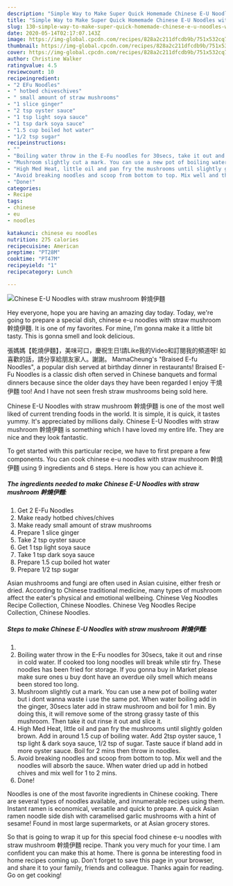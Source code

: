 ```yaml
---
description: "Simple Way to Make Super Quick Homemade Chinese E-U Noodles with straw mushroom 幹燒伊麵"
title: "Simple Way to Make Super Quick Homemade Chinese E-U Noodles with straw mushroom 幹燒伊麵"
slug: 130-simple-way-to-make-super-quick-homemade-chinese-e-u-noodles-with-straw-mushroom
date: 2020-05-14T02:17:07.143Z
image: https://img-global.cpcdn.com/recipes/828a2c211dfcdb9b/751x532cq70/chinese-e-u-noodles-with-straw-mushroom-幹燒伊麵-recipe-main-photo.jpg
thumbnail: https://img-global.cpcdn.com/recipes/828a2c211dfcdb9b/751x532cq70/chinese-e-u-noodles-with-straw-mushroom-幹燒伊麵-recipe-main-photo.jpg
cover: https://img-global.cpcdn.com/recipes/828a2c211dfcdb9b/751x532cq70/chinese-e-u-noodles-with-straw-mushroom-幹燒伊麵-recipe-main-photo.jpg
author: Christine Walker
ratingvalue: 4.5
reviewcount: 10
recipeingredient:
- "2 EFu Noodles"
- " hotbed chiveschives"
- " small amount of straw mushrooms"
- "1 slice ginger"
- "2 tsp oyster sauce"
- "1 tsp light soya sauce"
- "1 tsp dark soya sauce"
- "1.5 cup boiled hot water"
- "1/2 tsp sugar"
recipeinstructions:
- ""
- "Boiling water throw in the E-Fu noodles for 30secs, take it out and rinse in cold water. If cooked too long noodles will break while stir fry. These noodles has been fried for storage. If you gonna buy in Market please make sure ones u buy dont have an overdue oily smell which means been stored too long."
- "Mushroom slightly cut a mark. You can use a new pot of boiling water but i dont wanna waste i use the same pot. When water boiling add in the ginger, 30secs later add in straw mushroom and boil for 1 min. By doing this, it will remove some of the strong grassy taste of this mushroom. Then take it out rinse it out and slice it."
- "High Med Heat, little oil and pan fry the mushrooms until slightly golden brown. Add in around 1.5 cup of boiling water. Add 2tsp oyster sauce, 1 tsp light &amp; dark soya sauce, 1/2 tsp of sugar. Taste sauce if bland add in more oyster sauce. Boil for 2 mins then throw in noodles."
- "Avoid breaking noodles and scoop from bottom to top. Mix well and the noodles will absorb the sauce. When water dried up add in hotbed chives and mix well for 1 to 2 mins."
- "Done!"
categories:
- Recipe
tags:
- chinese
- eu
- noodles

katakunci: chinese eu noodles 
nutrition: 275 calories
recipecuisine: American
preptime: "PT28M"
cooktime: "PT47M"
recipeyield: "1"
recipecategory: Lunch

---
```



![Chinese E-U Noodles with straw mushroom 幹燒伊麵](https://img-global.cpcdn.com/recipes/828a2c211dfcdb9b/751x532cq70/chinese-e-u-noodles-with-straw-mushroom-幹燒伊麵-recipe-main-photo.jpg)

Hey everyone, hope you are having an amazing day today. Today, we're going to prepare a special dish, chinese e-u noodles with straw mushroom 幹燒伊麵. It is one of my favorites. For mine, I'm gonna make it a little bit tasty. This is gonna smell and look delicious.

張媽媽【乾燒伊麵】，美味可口，慶祝生日!請Like我的Video和訂閱我的頻道呀! 如喜歡的話，請分享給朋友家人。謝謝。 MamaCheung&#39;s &#34;Braised E-fu Noodles&#34;, a popular dish served at birthday dinner in restaurants! Braised E-Fu Noodles is a classic dish often served in Chinese banquets and formal dinners because since the older days they have been regarded I enjoy 干燒伊麵 too! And I have not seen fresh straw mushrooms being sold here.

Chinese E-U Noodles with straw mushroom 幹燒伊麵 is one of the most well liked of current trending foods in the world. It is simple, it is quick, it tastes yummy. It's appreciated by millions daily. Chinese E-U Noodles with straw mushroom 幹燒伊麵 is something which I have loved my entire life. They are nice and they look fantastic.


To get started with this particular recipe, we have to first prepare a few components. You can cook chinese e-u noodles with straw mushroom 幹燒伊麵 using 9 ingredients and 6 steps. Here is how you can achieve it.

<!--inarticleads1-->

##### The ingredients needed to make Chinese E-U Noodles with straw mushroom 幹燒伊麵:

1. Get 2 E-Fu Noodles
1. Make ready  hotbed chives/chives
1. Make ready  small amount of straw mushrooms
1. Prepare 1 slice ginger
1. Take 2 tsp oyster sauce
1. Get 1 tsp light soya sauce
1. Take 1 tsp dark soya sauce
1. Prepare 1.5 cup boiled hot water
1. Prepare 1/2 tsp sugar


Asian mushrooms and fungi are often used in Asian cuisine, either fresh or dried. According to Chinese traditional medicine, many types of mushroom affect the eater&#39;s physical and emotional wellbeing. Chinese Veg Noodles Recipe Collection, Chinese Noodles. Chinese Veg Noodles Recipe Collection, Chinese Noodles. 

<!--inarticleads2-->

##### Steps to make Chinese E-U Noodles with straw mushroom 幹燒伊麵:

1. 
1. Boiling water throw in the E-Fu noodles for 30secs, take it out and rinse in cold water. If cooked too long noodles will break while stir fry. These noodles has been fried for storage. If you gonna buy in Market please make sure ones u buy dont have an overdue oily smell which means been stored too long.
1. Mushroom slightly cut a mark. You can use a new pot of boiling water but i dont wanna waste i use the same pot. When water boiling add in the ginger, 30secs later add in straw mushroom and boil for 1 min. By doing this, it will remove some of the strong grassy taste of this mushroom. Then take it out rinse it out and slice it.
1. High Med Heat, little oil and pan fry the mushrooms until slightly golden brown. Add in around 1.5 cup of boiling water. Add 2tsp oyster sauce, 1 tsp light &amp; dark soya sauce, 1/2 tsp of sugar. Taste sauce if bland add in more oyster sauce. Boil for 2 mins then throw in noodles.
1. Avoid breaking noodles and scoop from bottom to top. Mix well and the noodles will absorb the sauce. When water dried up add in hotbed chives and mix well for 1 to 2 mins.
1. Done!


Noodles is one of the most favorite ingredients in Chinese cooking. There are several types of noodles available, and innumerable recipes using them. Instant ramen is economical, versatile and quick to prepare. A quick Asian ramen noodle side dish with caramelised garlic mushrooms with a hint of sesame! Found in most large supermarkets, or at Asian grocery stores. 

So that is going to wrap it up for this special food chinese e-u noodles with straw mushroom 幹燒伊麵 recipe. Thank you very much for your time. I am confident you can make this at home. There is gonna be interesting food in home recipes coming up. Don't forget to save this page in your browser, and share it to your family, friends and colleague. Thanks again for reading. Go on get cooking!
